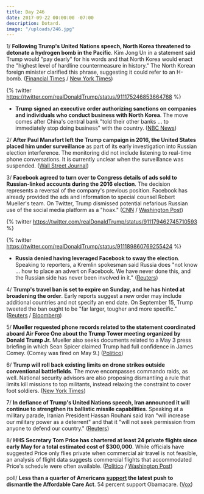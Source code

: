 ```yaml
---
title: Day 246
date: 2017-09-22 00:00:00 -07:00
description: Dotard.
image: "/uploads/246.jpg"
---
```


1/ **Following Trump's United Nations speech, North Korea threatened to detonate a hydrogen bomb in the Pacific**. Kim Jong Un in a statement said Trump would "pay dearly" for his words and that North Korea would enact the "highest level of hardline countermeasure in history." The North Korean foreign minister clarified this phrase, suggesting it could refer to an H-bomb. ([Financial Times](https://www.ft.com/content/199a98be-9ee0-11e7-8cd4-932067fbf946) / [New York Times](https://www.nytimes.com/2017/09/21/world/asia/kim-trump-rocketman-dotard.html))

{% twitter https://twitter.com/realDonaldTrump/status/911175246853664768
%}

* **Trump signed an executive order authorizing sanctions on companies and individuals who conduct business with North Korea**. The move comes after China's central bank "told their other banks ... to immediately stop doing business" with the country. ([NBC News](https://www.nbcnews.com/politics/white-house/trump-we-will-be-putting-more-sanctions-north-korea-n803376))

2/ **After Paul Manafort left the Trump campaign in 2016, the United States placed him under surveillance** as part of its early investigation into Russian election interference. The monitoring did not include listening to real-time phone conversations. It is currently unclear when the surveillance was suspended. ([Wall Street Journal](https://www.wsj.com/articles/u-s-monitored-manafort-after-he-left-trump-campaign-1506034258))

3/ **Facebook agreed to turn over to Congress details of ads sold to Russian-linked accounts during the 2016 election**. The decision represents a reversal of the company's previous position. Facebook has already provided the ads and information to special counsel Robert Mueller's team. On Twitter, Trump dismissed potential nefarious Russian use of the social media platform as a "hoax." ([CNN](http://money.cnn.com/2017/09/21/media/mark-zuckerberg-facebook-russian-ads/index.html) / [Washington Post](https://www.washingtonpost.com/business/technology/facebook-to-turn-over-thousands-of-russian-ads-to-congress-reversing-decision/2017/09/21/9790b242-9f00-11e7-9083-fbfddf6804c2_story.html))

{% twitter https://twitter.com/realDonaldTrump/status/911179462745710593
%}

{% twitter https://twitter.com/realDonaldTrump/status/911189860769255424
%}

* **Russia denied having leveraged Facebook to sway the election**. Speaking to reporters, a Kremlin spokesman said Russia does "not know ... how to place an advert on Facebook. We have never done this, and the Russian side has never been involved in it." ([Reuters](https://www.reuters.com/article/us-usa-trump-russia-facebook/kremlin-russia-did-not-use-facebook-adverts-to-sway-u-s-election-idUSKCN1BX109))

4/ **Trump's travel ban is set to expire on Sunday, and he has hinted at broadening the order**. Early reports suggest a new order may include additional countries and not specify an end date. On September 15, Trump tweeted the ban ought to be "far larger, tougher and more specific." ([Reuters](https://www.reuters.com/article/us-usa-immigration-trump/trump-administration-readies-new-order-to-replace-travel-ban-wsj-idUSKCN1BX1VU) / [Bloomberg](https://www.bloomberg.com/news/articles/2017-09-22/trump-s-travel-ban-decision-could-set-off-new-wave-of-turmoil))

5/ **Mueller requested phone records related to the statement coordinated aboard Air Force One about the Trump Tower meeting organized by Donald Trump Jr.** Mueller also seeks documents related to a May 3 press briefing in which Sean Spicer claimed Trump had full confidence in James Comey. (Comey was fired on May 9.) ([Politico](http://www.politico.com/story/2017/09/21/robert-mueller-trump-russians-air-force-one-statement-242984))

6/ **Trump will roll back existing limits on drone strikes outside conventional battlefields**. The move encompasses commando raids, as well. National security advisors are also proposing dismantling a rule that limits kill missions to top militants, instead relaxing the constraint to cover foot soldiers. ([New York Times](https://www.nytimes.com/2017/09/21/us/politics/trump-drone-strikes-commando-raids-rules.html))

7/ **In defiance of Trump's United Nations speech, Iran announced it will continue to strengthen its ballistic missile capabilities**. Speaking at a military parade, Iranian President Hassan Rouhani said Iran "will increase our military power as a deterrent" and that it "will not seek permission from anyone to defend our country." ([Reuters](http://www.reuters.com/article/us-iran-military-usa/defying-trump-iran-says-will-boost-missile-capabilities-idUSKCN1BX0J7))

8/ **HHS Secretary Tom Price has chartered at least 24 private flights since early May for a total estimated cost of $300,000**. While officials have suggested Price only flies private when commercial air travel is not feasible, an analysis of flight data suggests commercial flights that accommodated Price's schedule were often available. ([Politico](http://www.politico.com/story/2017/09/21/tom-price-private-charter-plane-flights-242989) / [Washington Post](https://www.washingtonpost.com/national/how-tom-price-decided-chartered-private-jets-were-a-good-use-of-taxpayer-money/2017/09/22/7ca65e7c-9f42-11e7-8ea1-ed975285475e_story.html))

poll/ **Less than a quarter of Americans [support](http://www.savemycare.org/wp-content/uploads/2017/09/NationalResults.pdf) the latest push to dismantle the Affordable Care Act**. 54 percent support Obamacare. ([Vox](https://www.vox.com/policy-and-politics/2017/9/22/16349470/polling-graham-cassidy-not-good))